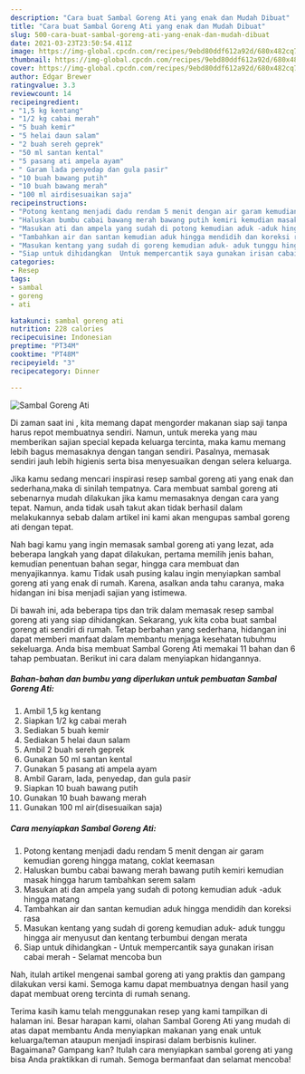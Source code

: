 ```yaml
---
description: "Cara buat Sambal Goreng Ati yang enak dan Mudah Dibuat"
title: "Cara buat Sambal Goreng Ati yang enak dan Mudah Dibuat"
slug: 500-cara-buat-sambal-goreng-ati-yang-enak-dan-mudah-dibuat
date: 2021-03-23T23:50:54.411Z
image: https://img-global.cpcdn.com/recipes/9ebd80ddf612a92d/680x482cq70/sambal-goreng-ati-foto-resep-utama.jpg
thumbnail: https://img-global.cpcdn.com/recipes/9ebd80ddf612a92d/680x482cq70/sambal-goreng-ati-foto-resep-utama.jpg
cover: https://img-global.cpcdn.com/recipes/9ebd80ddf612a92d/680x482cq70/sambal-goreng-ati-foto-resep-utama.jpg
author: Edgar Brewer
ratingvalue: 3.3
reviewcount: 14
recipeingredient:
- "1,5 kg kentang"
- "1/2 kg cabai merah"
- "5 buah kemir"
- "5 helai daun salam"
- "2 buah sereh geprek"
- "50 ml santan kental"
- "5 pasang ati ampela ayam"
- " Garam lada penyedap dan gula pasir"
- "10 buah bawang putih"
- "10 buah bawang merah"
- "100 ml airdisesuaikan saja"
recipeinstructions:
- "Potong kentang menjadi dadu rendam 5 menit dengan air garam kemudian goreng hingga matang, coklat keemasan"
- "Haluskan bumbu cabai bawang merah bawang putih kemiri kemudian masak hingga harum tambahkan serem salam"
- "Masukan ati dan ampela yang sudah di potong kemudian aduk -aduk hingga matang"
- "Tambahkan air dan santan kemudian aduk hingga mendidih dan koreksi rasa"
- "Masukan kentang yang sudah di goreng kemudian aduk- aduk tunggu hingga air menyusut dan kentang terbumbui dengan merata"
- "Siap untuk dihidangkan  Untuk mempercantik saya gunakan irisan cabai merah  Selamat mencoba bun"
categories:
- Resep
tags:
- sambal
- goreng
- ati

katakunci: sambal goreng ati 
nutrition: 228 calories
recipecuisine: Indonesian
preptime: "PT34M"
cooktime: "PT48M"
recipeyield: "3"
recipecategory: Dinner

---
```



![Sambal Goreng Ati](https://img-global.cpcdn.com/recipes/9ebd80ddf612a92d/680x482cq70/sambal-goreng-ati-foto-resep-utama.jpg)

Di zaman  saat ini , kita memang dapat mengorder makanan siap saji tanpa harus repot membuatnya sendiri. Namun, untuk mereka yang mau memberikan sajian special kepada keluarga tercinta, maka kamu memang lebih bagus memasaknya dengan tangan sendiri. Pasalnya, memasak sendiri jauh lebih higienis serta bisa menyesuaikan dengan selera keluarga.

Jika kamu sedang mencari inspirasi resep sambal goreng ati yang enak dan sederhana,maka di sinilah tempatnya. Cara membuat sambal goreng ati  sebenarnya mudah dilakukan jika kamu memasaknya dengan cara yang tepat. Namun, anda tidak usah takut akan tidak berhasil dalam melakukannya 
sebab dalam artikel ini kami akan mengupas sambal goreng ati dengan tepat.  



Nah bagi kamu yang ingin memasak sambal goreng ati yang lezat, ada beberapa langkah yang dapat dilakukan, pertama memilih jenis bahan, kemudian penentuan bahan segar, hingga cara membuat dan menyajikannya. kamu Tidak usah pusing kalau ingin menyiapkan sambal goreng ati yang enak di rumah. Karena, asalkan anda  tahu caranya, maka hidangan ini bisa menjadi sajian yang istimewa.

Di bawah ini, ada beberapa tips dan trik dalam memasak resep sambal goreng ati yang siap dihidangkan. Sekarang, yuk kita coba buat sambal goreng ati sendiri di rumah. Tetap berbahan yang sederhana, hidangan ini dapat memberi manfaat dalam membantu menjaga kesehatan tubuhmu sekeluarga. Anda bisa membuat Sambal Goreng Ati memakai 11 bahan dan 6 tahap pembuatan. Berikut ini cara dalam menyiapkan hidangannya.

<!--inarticleads1-->

##### Bahan-bahan dan bumbu yang diperlukan untuk pembuatan Sambal Goreng Ati:

1. Ambil 1,5 kg kentang
1. Siapkan 1/2 kg cabai merah
1. Sediakan 5 buah kemir
1. Sediakan 5 helai daun salam
1. Ambil 2 buah sereh geprek
1. Gunakan 50 ml santan kental
1. Gunakan 5 pasang ati ampela ayam
1. Ambil  Garam, lada, penyedap, dan gula pasir
1. Siapkan 10 buah bawang putih
1. Gunakan 10 buah bawang merah
1. Gunakan 100 ml air(disesuaikan saja)




<!--inarticleads2-->

##### Cara menyiapkan Sambal Goreng Ati:

1. Potong kentang menjadi dadu rendam 5 menit dengan air garam kemudian goreng hingga matang, coklat keemasan
1. Haluskan bumbu cabai bawang merah bawang putih kemiri kemudian masak hingga harum tambahkan serem salam
1. Masukan ati dan ampela yang sudah di potong kemudian aduk -aduk hingga matang
1. Tambahkan air dan santan kemudian aduk hingga mendidih dan koreksi rasa
1. Masukan kentang yang sudah di goreng kemudian aduk- aduk tunggu hingga air menyusut dan kentang terbumbui dengan merata
1. Siap untuk dihidangkan  - Untuk mempercantik saya gunakan irisan cabai merah  - Selamat mencoba bun




Nah, itulah artikel mengenai  sambal goreng ati  yang praktis dan gampang dilakukan versi kami. Semoga kamu dapat membuatnya dengan hasil yang dapat membuat oreng tercinta di rumah senang. 

Terima kasih kamu telah menggunakan resep yang kami tampilkan di halaman ini. Besar harapan kami, olahan  Sambal Goreng Ati yang mudah di atas dapat membantu Anda menyiapkan makanan yang enak untuk keluarga/teman ataupun menjadi inspirasi dalam berbisnis kuliner. Bagaimana? Gampang kan? Itulah cara menyiapkan sambal goreng ati yang bisa Anda praktikkan di rumah. Semoga bermanfaat dan selamat mencoba!

